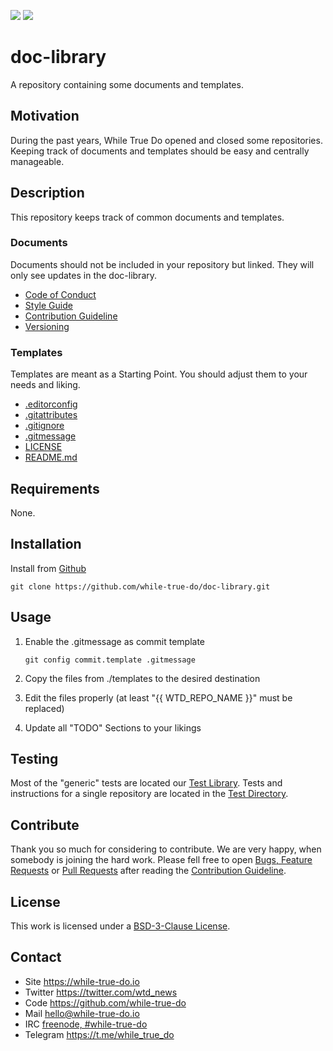 ![](https://img.shields.io/github/license/while-true-do/doc-library.svg?style=flat)
![](https://img.shields.io/github/issues/while-true-do/doc-library.svg?style=flat)

# doc-library

A repository containing some documents and templates.

## Motivation

During the past years, While True Do opened and closed some repositories.
Keeping track of documents and templates should be easy and centrally manageable.

## Description

This repository keeps track of common documents and templates.

### Documents

Documents should not be included in your repository but linked. They will only
see updates in the doc-library.

-   [Code of Conduct](./docs/CODE_OF_CONDUCT.md)
-   [Style Guide](./docs/STYLE_GUIDE.md)
-   [Contribution Guideline](./docs/CONTRIBUTING.md)
-   [Versioning](./docs/VERSIONING.md)

### Templates

Templates are meant as a Starting Point. You should adjust them to your needs
and liking.

-   [.editorconfig](./templates/.editorconfig.j2)
-   [.gitattributes](./templates/.gitattributes.j2)
-   [.gitignore](./templates/.gitignore.j2)
-   [.gitmessage](./templates/.gitmessage.j2)
-   [LICENSE](./templates/LICENSE.j2)
-   [README.md](./templates/README.md.j2)

## Requirements

None.

## Installation

Install from [Github](https://github.com/while-true-do/doc-library)

```
git clone https://github.com/while-true-do/doc-library.git
```

## Usage

1.  Enable the .gitmessage as commit template

    ```
    git config commit.template .gitmessage
    ```

2.  Copy the files from ./templates to the desired destination
3.  Edit the files properly (at least "{{ WTD_REPO_NAME }}" must be replaced)
4.  Update all "TODO" Sections to your likings

## Testing

Most of the "generic" tests are located our
[Test Library](https://github.com/while-true-do/test-library). Tests and
instructions for a single repository are located in the
[Test Directory](./tests).

## Contribute

Thank you so much for considering to contribute. We are very happy, when somebody
is joining the hard work. Please fell free to open
[Bugs, Feature Requests](https://github.com/while-true-do/doc-library/issues) or
[Pull Requests](https://github.com/while-true-do/doc-library/pulls) after
reading the [Contribution Guideline](https://github.com/while-true-do/doc-library/blob/master/docs/CONTRIBUTING.md).

## License

This work is licensed under a [BSD-3-Clause License](https://opensource.org/licenses/BSD-3-Clause).

## Contact

-   Site <https://while-true-do.io>
-   Twitter <https://twitter.com/wtd_news>
-   Code <https://github.com/while-true-do>
-   Mail [hello@while-true-do.io](mailto:hello@while-true-do.io)
-   IRC [freenode, #while-true-do](https://webchat.freenode.net/?channels=while-true-do)
-   Telegram <https://t.me/while_true_do>


<!-- ./Footer (auto generated) -->
